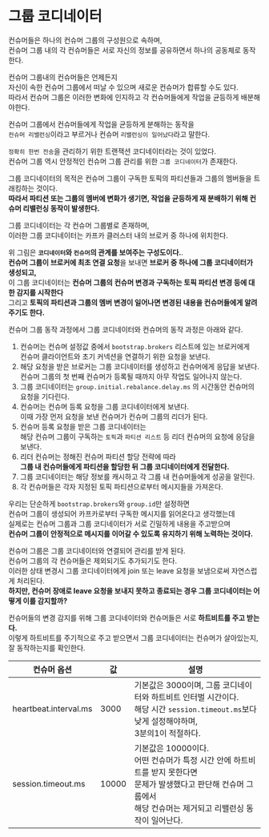 # 그룹 코디네이터

컨슈머들은 하나의 컨슈머 그룹의 구성원으로 속하며,      
컨슈머 그룹 내의 각 컨슈머들은 서로 자신의 정보를 공유하면서 하나의 공동체로 동작한다.   
   
컨슈머 그룹내의 컨슈머들은 언제든지     
자신이 속한 컨슈머 그룹에서 떠날 수 있으며 새로운 컨슈머가 합류할 수도 있다.      
따라서 컨슈머 그룹은 이러한 변화에 인지하고 각 컨슈머들에게 작업을 균등하게 배분해야한다.  
 
컨슈머 그룹에서 컨슈머들에게 작업을 균등하게 분해하는 동작을     
`컨슈머 리밸런싱`이라고 부르거나 컨슈머 `리밸런싱이 일어났다`라고 말한다.  
  
`정확히 한번 전송`을 관리하기 위한 트랜잭션 코디네이터라는 것이 있었다.         
컨슈머 그룹 역시 안정적인 컨슈머 그룹 관리를 위한 `그룹 코디네이터`가 존재한다.     
   
그룹 코디네이터의 목적은 컨슈머 그룹이 구독한 토픽의 파티션들과 그룹의 멤버들을 트래킹하는 것이다.       
**따라서 파티션 또는 그룹의 멤버에 변화가 생기면, 작업을 균등하게 재 분배하기 위해 컨슈머 리밸런싱 동작이 발생한다.**      
   
그룹 코디네이터는 각 컨슈머 그룹별로 존재하며,     
이러한 그룹 코디네이터는 카프카 클러스터 내의 브로커 중 하나에 위치한다.     
  
[](#)  
      
위 그림은 **`코디네이터`와 `컨슈머`의 관계를 보여주는 구성도이다.**.           
**컨슈머 그룹이 브로커에 최초 연결 요청**을 보내면 **브로커 중 하나에 그룹 코디네이터가 생성되고,**         
이 그룹 코디네이터는 **컨슈머 그룹의 컨슈머 변경과 구독하는 토픽 파티션 변경 등에 대한 감지를 시작한다**       
그리고 **토픽의 파티션과 그룹의 멤버 변경이 일어나면 변경된 내용을 컨슈머들에게 알려주기도 한다.**    

[](#)   

컨슈머 그룹 동작 과정에서 그룹 코디네이터와 컨슈머의 동작 과정은 아래와 같다.     

1. 컨슈머는 컨슈머 설정값 중에서 `bootstrap.brokers` 리스트에 있는 브로커에게      
   컨슈머 클라이언트와 초기 커넥션을 연결하기 위한 요청을 보낸다.      
2. 해당 요청을 받은 브로커는 그룹 코디네이터를 생성하고 컨슈머에게 응답을 보낸다.  
   컨슈머 그룹의 첫 번째 컨슈머가 등록될 때까지 아무 작업도 일어나지 않는다.   
3. 그룹 코디네이터는 `group.initial.rebalance.delay.ms` 의 시간동안 컨슈머의 요청을 기다린다.    
4. 컨슈머는 컨슈머 등록 요청을 그룹 코디네이터에게 보낸다.     
   이때 가장 먼저 요청을 보낸 컨슈머가 컨슈머 그룹의 리더가 된다.    
5. 컨슈머 등록 요청을 받은 그룹 코디네이터는     
   해당 컨슈머 그룹이 구독하는 `토픽`과 `파티션 리스트` 등 리더 컨슈머의 요청에 응담을 보낸다.
6. 리더 컨슈머는 정해진 컨슈머 파티션 할당 전략에 따라   
   **그룹 내 컨슈머들에게 파티션을 할당한 뒤 그룹 코디네이터에게 전달한다.**      
7. 그룹 코디네이터는 해당 정보를 캐시하고 각 그룹 내 컨슈머들에게 성공을 알린다.     
8. 각 컨슈머들은 각자 지정된 토픽 파티션으로부터 메시지들을 가져온다.    
 
우리는 단순하게 `bootstrap.brokers`와 `group.id`만 설정하면       
컨슈머 그룹이 생성되어 카프카로부터 구독한 메시지를 읽어온다고 생각했는데      
실제로는 컨슈머 그룹과 그룹 코디네이터가 서로 긴밀하게 내용을 주고받으며      
**컨슈머 그룹이 안정적으로 메시지를 이어갈 수 있도록 유지하기 위해 노력하는 것이다.**  
   
컨슈머 그룹은 그룹 코디네이터와 연결되어 관리를 받게 된다.        
컨슈머 그룹의 각 컨슈머들은 제외되기도 추가되기도 한다.         
이러한 상태 변경시 그룹 코디네이터에게 join 또는 leave 요청을 보냄으로써 자연스럽게 처리된다.     
**하지만, 컨슈머 장애로 leave 요청을 보내지 못하고 종료되는 경우 그룹 코디네이터는 어떻게 이를 감지할까?**  
 
컨슈머들의 변경 감지를 위해 그룹 코디네이터와 컨슈머들은 서로 **하트비트를 주고 받는다.**       
이렇게 하트비트를 주기적으로 주고 받으면서 그룹 코디네이터는 컨슈머가 살아있는지, 잘 동작하는지를 확인한다.    

|컨슈머 옵션|값|설명|
|--------|--|---|  
|heartbeat.interval.ms|3000|기본값은 3000이며, 그룹 코디네이터와 하트비트 인터벌 시간이다.<br>해당 시간 `session.timeout.ms`보다 낮게 설정해야하며,<br>3분의1이 적절하다.|   
|session.timeout.ms|10000|기본값은 10000이다.<br>어떤 컨슈머가 특정 시간 안에 하트비트를 받지 못한다면<br>문제가 발생했다고 판단해 컨슈머 그룹에서 <br>해당 컨슈머는 제거되고 리밸런싱 동작이 일어난다.|




